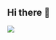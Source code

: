 ## Hi there 👋

<div>
  <i class="devicon-react-original"></i>
  <img src="https://cdn.jsdelivr.net/gh/devicons/devicon@latest/icons/javascript/javascript-original.svg" />     
</div>
